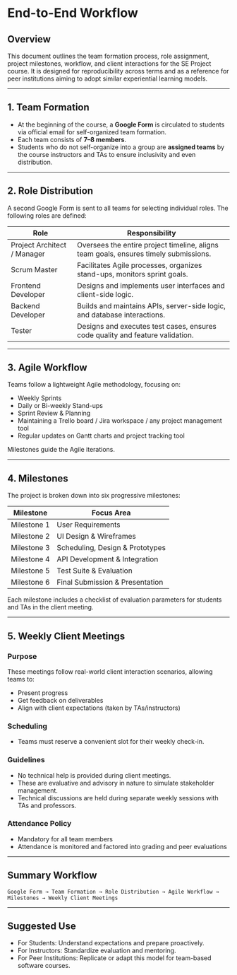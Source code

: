 # End-to-End Workflow  

## Overview
This document outlines the team formation process, role assignment, project milestones, workflow, and client interactions for the SE Project course. It is designed for reproducibility across terms and as a reference for peer institutions aiming to adopt similar experiential learning models.


---

## 1. Team Formation

- At the beginning of the course, a **Google Form** is circulated to students via official email for self-organized team formation.
- Each team consists of **7–8 members**.
- Students who do not self-organize into a group are **assigned teams** by the course instructors and TAs to ensure inclusivity and even distribution.


---

## 2. Role Distribution

A second Google Form is sent to all teams for selecting individual roles. The following roles are defined:

| Role                     | Responsibility                                                                 |
|--------------------------|---------------------------------------------------------------------------------|
| Project Architect / Manager | Oversees the entire project timeline, aligns team goals, ensures timely submissions. |
| Scrum Master             | Facilitates Agile processes, organizes stand-ups, monitors sprint goals.        |
| Frontend Developer       | Designs and implements user interfaces and client-side logic.                  |
| Backend Developer        | Builds and maintains APIs, server-side logic, and database interactions.       |
| Tester                   | Designs and executes test cases, ensures code quality and feature validation.  |


---

## 3. Agile Workflow

Teams follow a lightweight Agile methodology, focusing on:
- Weekly Sprints
- Daily or Bi-weekly Stand-ups
- Sprint Review & Planning
- Maintaining a Trello board / Jira workspace / any project management tool
- Regular updates on Gantt charts and project tracking tool

Milestones guide the Agile iterations.

---

## 4. Milestones

The project is broken down into six progressive milestones:

| Milestone    | Focus Area                        |
|--------------|------------------------------------|
| Milestone 1  | User Requirements                  |
| Milestone 2  | UI Design & Wireframes             |
| Milestone 3  | Scheduling, Design & Prototypes    |
| Milestone 4  | API Development & Integration      |
| Milestone 5  | Test Suite & Evaluation            |
| Milestone 6  | Final Submission & Presentation    |

Each milestone includes a checklist of evaluation parameters for students and TAs in the client meeting.

---

## 5. Weekly Client Meetings

### Purpose
These meetings follow real-world client interaction scenarios, allowing teams to:
- Present progress
- Get feedback on deliverables
- Align with client expectations (taken by TAs/instructors)

### Scheduling
- Teams must reserve a convenient slot for their weekly check-in.

### Guidelines
- No technical help is provided during client meetings.
- These are evaluative and advisory in nature to simulate stakeholder management.
- Technical discussions are held during separate weekly sessions with TAs and professors.

### Attendance Policy
- Mandatory for all team members
- Attendance is monitored and factored into grading and peer evaluations


---

## Summary Workflow

```
Google Form → Team Formation → Role Distribution → Agile Workflow → Milestones → Weekly Client Meetings
```


---

## Suggested Use

- For Students: Understand expectations and prepare proactively.
- For Instructors: Standardize evaluation and mentoring.
- For Peer Institutions: Replicate or adapt this model for team-based software courses.
